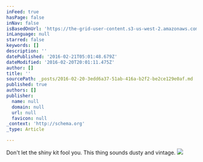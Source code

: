 ```yaml
---
inFeed: true
hasPage: false
inNav: false
isBasedOnUrl: 'https://the-grid-user-content.s3-us-west-2.amazonaws.com/a6db488c-2795-418b-8e42-7cfb46dba9d2.png'
inLanguage: null
starred: false
keywords: []
description: ''
datePublished: '2016-02-21T05:01:48.679Z'
dateModified: '2016-02-20T20:01:11.475Z'
author: []
title: ''
sourcePath: _posts/2016-02-20-3edd6a37-51ab-416a-b2f2-be2ce129e0af.md
published: true
authors: []
publisher:
  name: null
  domain: null
  url: null
  favicon: null
_context: 'http://schema.org'
_type: Article

---
```

Don't let the shiny kit fool you. This thing sounds dusty and vintage.
![](https://the-grid-user-content.s3-us-west-2.amazonaws.com/a6db488c-2795-418b-8e42-7cfb46dba9d2.png)